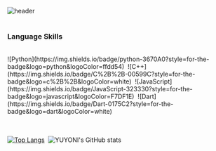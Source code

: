 ![header](https://capsule-render.vercel.app/api?type=waving&color=0:B2BED9,90:B7D4CD&height=200&&section=footer&text=Welcome%20to%20My%20Code%20Space!&fontSize=55&fontColor=FFFFFF&borderRadius=30&animation=twinkling&fontAlignY=65)
<br/><br/>
### Language Skills
<br/>
![Python](https://img.shields.io/badge/python-3670A0?style=for-the-badge&logo=python&logoColor=ffdd54) &nbsp;![C++](https://img.shields.io/badge/C%2B%2B-00599C?style=for-the-badge&logo=c%2B%2B&logoColor=white) &nbsp;![JavaScript](https://img.shields.io/badge/JavaScript-323330?style=for-the-badge&logo=javascript&logoColor=F7DF1E) &nbsp;![Dart](https://img.shields.io/badge/Dart-0175C2?style=for-the-badge&logo=dart&logoColor=white)
  
<br/><br/>
[![Top Langs](https://github-readme-stats.vercel.app/api/top-langs/?username=yuyoni&layout=donut&langs_count=8&theme=discord_old_blurple)](https://github.com/anuraghazra/github-readme-stats)&nbsp; ![YUYONI's GitHub stats](https://github-readme-stats.vercel.app/api?username=yuyoni&show_icons=true&theme=discord_old_blurple&rank_icon=github)


